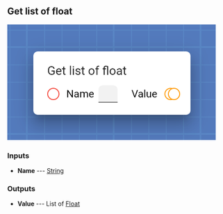 ## Get list of float



![Get list of float](assets/img/cards/getFloat_n.png)


### Inputs


* **Name** --- [String](types/String.html)

  





### Outputs


* **Value** --- List of [Float](types/Float.html)

  




